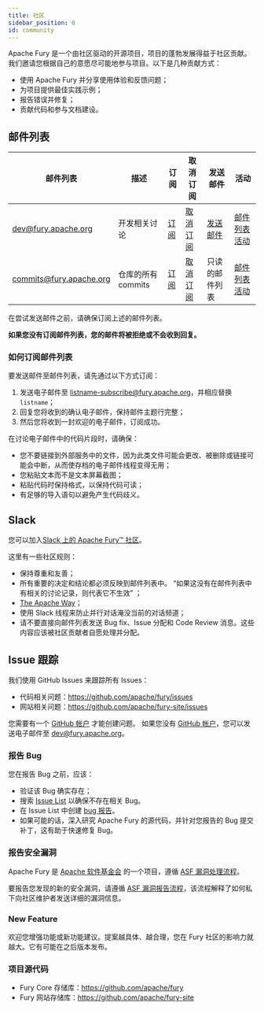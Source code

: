 ```yaml
---
title: 社区
sidebar_position: 0
id: community
---
```


Apache Fury 是一个由社区驱动的开源项目，项目的蓬勃发展得益于社区贡献。
我们邀请您根据自己的意愿尽可能地参与项目。以下是几种贡献方式：

- 使用 Apache Fury 并分享使用体验和反馈问题；
- 为项目提供最佳实践示例；
- 报告错误并修复；
- 贡献代码和参与文档建设。

## 邮件列表

| 邮件列表                    | 描述                                        | 订阅                                             | 取消订阅                                               | 发送邮件                               | 活动                                                               |
|-------------------------|---------------------------------------------|-------------------------------------------------------|-----------------------------------------------------------|------------------------------------|-----------------------------------------------------------------------|
| dev@fury.apache.org     | 开发相关讨论             | [订阅](mailto:dev-subscribe@fury.apache.org)     | [取消订阅](mailto:dev-unsubscribe@fury.apache.org)     | [发送邮件](mailto:dev@fury.apache.org) | [邮件列表活动](https://lists.apache.org/list.html?dev@fury.apache.org)     |
| commits@fury.apache.org | 仓库的所有 commits            | [订阅](mailto:commits-subscribe@fury.apache.org) | [取消订阅](mailto:commits-unsubscribe@fury.apache.org) | 只读的邮件列表                     | [邮件列表活动](https://lists.apache.org/list.html?commits@fury.apache.org) |

在尝试发送邮件之前，请确保订阅上述的邮件列表。

**如果您没有订阅邮件列表，您的邮件将被拒绝或不会收到回复。**

### 如何订阅邮件列表

要发送邮件至邮件列表，请先通过以下方式订阅：

1. 发送电子邮件至 listname-subscribe@fury.apache.org，并相应替换 `listname`；
2. 回复您将收到的确认电子邮件，保持邮件主题行完整；
3. 然后您将收到一封欢迎的电子邮件，订阅成功。

在讨论电子邮件中的代码片段时，请确保：

- 您不要链接到外部服务中的文件，因为此类文件可能会更改、被删除或链接可能会中断，从而使存档的电子邮件线程变得无用；
- 您粘贴文本而不是文本屏幕截图；
- 粘贴代码时保持格式，以保持代码可读；
- 有足够的导入语句以避免产生代码歧义。

## Slack

您可以加入[Slack 上的 Apache Fury™ 社区](https://join.slack.com/t/fury-project/shared_invite/zt-1u8soj4qc-ieYEu7ciHOqA2mo47llS8A)。

这里有一些社区规则：

- 保持尊重和友善；
- 所有重要的决定和结论都必须反映到邮件列表中。 “如果这没有在邮件列表中有相关的讨论记录，则代表它不生效” ；
- [The Apache Way](https://theapacheway.com/on-list/)；
- 使用 Slack 线程来防止并行对话淹没当前的对话频道；
- 请不要直接向邮件列表发送 Bug fix、Issue 分配和 Code Review 消息。这些内容应该被社区贡献者自愿处理并分配。

## Issue 跟踪

我们使用 GitHub Issues 来跟踪所有 Issues：

- 代码相关问题：https://github.com/apache/fury/issues
- 网站相关问题：https://github.com/apache/fury-site/issues

您需要有一个 [GitHub 帐户](https://github.com/signup) 才能创建问题。
如果您没有 [GitHub 帐户](https://github.com/signup)，您可以发送电子邮件至 dev@fury.apache.org。

### 报告 Bug

您在报告 Bug 之前，应该：

- 验证该 Bug 确实存在；
- 搜索 [Issue List](https://github.com/apache/fury/issues) 以确保不存在相关 Bug。
- 在 Issue List 中创建 [bug 报告](https://github.com/apache/fury/issues/new?assignees=&labels=bug&projects=&template=bug_report.yml)。
- 如果可能的话，深入研究 Apache Fury 的源代码，并针对您报告的 Bug 提交补丁，这有助于快速修复 Bug。

### 报告安全漏洞

Apache Fury 是 [Apache 软件基金会](https://apache.org/) 的一个项目，遵循 [ASF 漏洞处理流程](https://apache.org/security/#vulnerability-handling)。

要报告您发现的新的安全漏洞，请遵循 [ASF 漏洞报告流程](https://apache.org/security/#reporting-a-vulnerability)，该流程解释了如何私下向社区维护者发送详细的漏洞信息。

### New Feature

欢迎您增强功能或新功能建议。提案越具体、越合理，您在 Fury 社区的影响力就越大。它有可能在之后版本发布。

### 项目源代码

- Fury Core 存储库：https://github.com/apache/fury
- Fury 网站存储库：https://github.com/apache/fury-site
